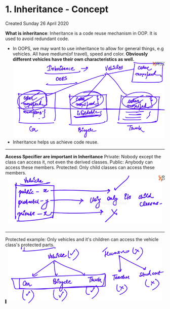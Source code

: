 # 1. Inheritance - Concept
Created Sunday 26 April 2020

**What is inheritance**: Inheritance is a code reuse mechanism in OOP. It is used to avoid redundant code.

* In OOPS, we may want to use inheritance to allow for general things, e.g vehicles. All have medium(of travel), speed and color. **Obviously different vehicles have their own characteristics as well.**
![](./1._Inheritance_-_Concept/Selection_104.png)
* Inheritance helps us achieve code reuse.

*****
**Access Specifier are important in Inheritance**
Private: Nobody except the class can access it, not even the derived classes. 
Public: Anybody can access these members.
Protected: Only child classes can access these members.
![](./1._Inheritance_-_Concept/Selection_105.png)

*****
Protected example: Only vehicles and it's children can access the vehicle class's protected parts.
![](./1._Inheritance_-_Concept/Selection_106.png)